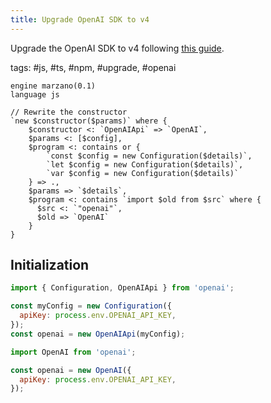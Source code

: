 ```yaml
---
title: Upgrade OpenAI SDK to v4
---
```


Upgrade the OpenAI SDK to v4 following [this guide](https://github.com/openai/openai-node/discussions/182).

tags: #js, #ts, #npm, #upgrade, #openai

```grit
engine marzano(0.1)
language js

// Rewrite the constructor
`new $constructor($params)` where {
    $constructor <: `OpenAIApi` => `OpenAI`,
    $params <: [$config],
    $program <: contains or {
        `const $config = new Configuration($details)`,
        `let $config = new Configuration($details)`,
        `var $config = new Configuration($details)`
    } => .,
    $params => `$details`,
    $program <: contains `import $old from $src` where {
      $src <: `"openai"`,
      $old => `OpenAI`
    }
}
```

## Initialization

```js
import { Configuration, OpenAIApi } from 'openai';

const myConfig = new Configuration({
  apiKey: process.env.OPENAI_API_KEY,
});
const openai = new OpenAIApi(myConfig);
```

```js
import OpenAI from 'openai';

const openai = new OpenAI({
  apiKey: process.env.OPENAI_API_KEY,
});
```
